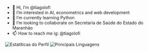 - 👋 Hi, I’m @tiagolofi
- 👀 I’m interested in AI, econometrics and web development
- 🌱 I’m currently learning Python
- 💞️ I’m looking to collaborate on Secretaria de Saúde do Estado do Maranhão
- 📫 How to reach me ig: @tiagolofi

![Estatíticas do Perfil](https://github-readme-stats.vercel.app/api?username=tiagolofi&show_icons=true&theme=dark) ![Principais Linguagens](https://github-readme-stats.vercel.app/api/top-langs/?username=tiagolofi&hide_progress=true&theme=dark)

<!---
tiagolofi/tiagolofi is a ✨ special ✨ repository because its `README.md` (this file) appears on your GitHub profile.
You can click the Preview link to take a look at your changes.
--->
